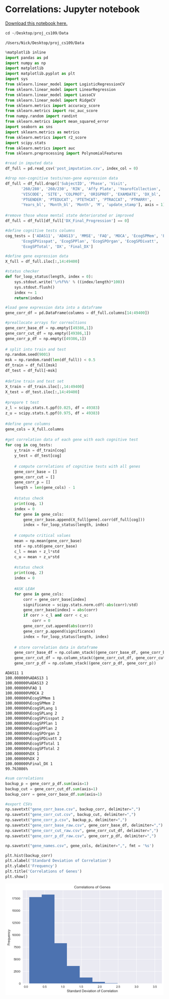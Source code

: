Correlations: Jupyter notebook
===================

[Download this notebook here.](https://raw.githubusercontent.com/Pagel56/site_cs109/master/notebooks/Correlations.ipynb)	

```python
cd ~/Desktop/proj_cs109/Data
```

    /Users/Nick/Desktop/proj_cs109/Data
    


```python
%matplotlib inline
import pandas as pd
import numpy as np
import matplotlib
import matplotlib.pyplot as plt
import sys
from sklearn.linear_model import LogisticRegressionCV
from sklearn.linear_model import LinearRegression
from sklearn.linear_model import LassoCV
from sklearn.linear_model import RidgeCV
from sklearn.metrics import accuracy_score
from sklearn.metrics import roc_auc_score
from numpy.random import randint
from sklearn.metrics import mean_squared_error
import seaborn as sns
import sklearn.metrics as metrics
from sklearn.metrics import r2_score
import scipy.stats
from sklearn.metrics import auc
from sklearn.preprocessing import PolynomialFeatures
```


```python
#read in imputed data
df_full = pd.read_csv('post_imputation.csv', index_col = 0)
```


```python
#drop non-cognitive tests/non-gene expression data
df_full = df_full.drop(['SubjectID', 'Phase', 'Visit',
       '260/280', '260/230', 'RIN', 'Affy Plate', 'YearofCollection', 'RID',
       'VISCODE', 'SITE', 'COLPROT', 'ORIGPROT', 'EXAMDATE', 'DX_bl', 'AGE',
       'PTGENDER', 'PTEDUCAT', 'PTETHCAT', 'PTRACCAT', 'PTMARRY',
       'Years_bl', 'Month_bl', 'Month', 'M', 'update_stamp'], axis = 1)

#remove those whose mental state deteriorated or improved
df_full = df_full[df_full['DX_Final_Progression'] == 0]
```


```python
#define cognitive tests columns
cog_tests = ['ADAS11', 'ADAS13', 'MMSE', 'FAQ', 'MOCA', 'EcogSPMem', 'EcogSPLang',
       'EcogSPVisspat', 'EcogSPPlan', 'EcogSPOrgan', 'EcogSPDivatt',
       'EcogSPTotal', 'DX', 'Final_DX']
```


```python
#define gene expression data
X_full = df_full.iloc[:,14:49400]
```


```python
#status checker
def for_loop_status(length, index = 0):
    sys.stdout.write('\r%f%%' % ((index/length)*100))
    sys.stdout.flush()
    index += 1
    return(index)
```


```python
#load gene expression data into a dataframe
gene_corr_df = pd.DataFrame(columns = df_full.columns[14:49400])
```


```python
#preallocate arrays for correaltions
gene_corr_base_df = np.empty([49386,1])
gene_corr_cut_df = np.empty([49386,1])
gene_corr_p_df = np.empty([49386,1])

# split into train and test
np.random.seed(9001)
msk = np.random.rand(len(df_full)) < 0.5
df_train = df_full[msk]
df_test = df_full[~msk]

#define train and test set
X_train = df_train.iloc[:,14:49400]
X_test = df_test.iloc[:,14:49400]

#prepare t test
z_l = scipy.stats.t.ppf(0.025, df = 49383)
z_u = scipy.stats.t.ppf(0.975, df = 49383)
                           
#define gene columns
gene_cols = X_full.columns

#get correlation data of each gene with each cognitive test
for cog in cog_tests:
    y_train = df_train[cog]
    y_test = df_test[cog]
    
    # compute correlations of cognitive tests with all genes
    gene_corr_base = []
    gene_corr_cut = []
    gene_corr_p = []
    length = len(gene_cols) - 1
    
    #status check
    print(cog, 1)
    index = 0
    for gene in gene_cols:
        gene_corr_base.append(X_full[gene].corr(df_full[cog]))
        index = for_loop_status(length, index)

    # compute critical values
    mean = np.mean(gene_corr_base)
    std = np.std(gene_corr_base)
    c_l = mean + z_l*std
    c_u = mean + z_u*std
    
    #status check
    print(cog, 2)
    index = 0
    
    #ASK LEAH
    for gene in gene_cols:
        corr = gene_corr_base[index]
        significance = scipy.stats.norm.cdf(-abs(corr)/std)
        gene_corr_base[index] = abs(corr)
        if corr > c_l and corr < c_u:
            corr = 0
        gene_corr_cut.append(abs(corr))
        gene_corr_p.append(significance)
        index = for_loop_status(length, index)

    # store correlation data in dataframe
    gene_corr_base_df = np.column_stack((gene_corr_base_df, gene_corr_base))
    gene_corr_cut_df = np.column_stack((gene_corr_cut_df, gene_corr_cut))
    gene_corr_p_df = np.column_stack((gene_corr_p_df, gene_corr_p))
```

    ADAS11 1
    100.000000%ADAS13 1
    100.000000%ADAS13 2
    100.000000%FAQ 1
    100.000000%MOCA 2
    100.000000%EcogSPMem 1
    100.000000%EcogSPMem 2
    100.000000%EcogSPLang 1
    100.000000%EcogSPLang 2
    100.000000%EcogSPVisspat 2
    100.000000%EcogSPPlan 1
    100.000000%EcogSPPlan 2
    100.000000%EcogSPOrgan 2
    100.000000%EcogSPDivatt 2
    100.000000%EcogSPTotal 1
    100.000000%EcogSPTotal 2
    100.000000%DX 1
    100.000000%DX 2
    100.000000%Final_DX 1
    99.763086%


```python
#sum correlations
backup_p = gene_corr_p_df.sum(axis=1)
backup_cut = gene_corr_cut_df.sum(axis=1)
backup_corr = gene_corr_base_df.sum(axis=1)
```


```python
#export CSVs
np.savetxt("gene_corr_base.csv", backup_corr, delimiter=",")
np.savetxt("gene_corr_cut.csv", backup_cut, delimiter=",")
np.savetxt("gene_corr_p.csv", backup_p, delimiter=",")
np.savetxt("gene_corr_base_raw.csv", gene_corr_base_df, delimiter=",")
np.savetxt("gene_corr_cut_raw.csv", gene_corr_cut_df, delimiter=",")
np.savetxt("gene_corr_p_df_raw.csv", gene_corr_p_df, delimiter=",")
```


```python
np.savetxt("gene_names.csv", gene_cols, delimiter=",", fmt = '%s')
```


```python
plt.hist(backup_corr)
plt.xlabel('Standard Deviation of Correlation')
plt.ylabel('Frequency')
plt.title('Correlations of Genes')
plt.show()
```


![png](Correlations_files/Correlations_12_0.png)

